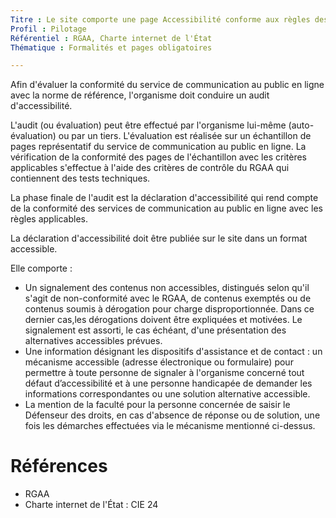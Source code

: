 ```yaml
---
Titre : Le site comporte une page Accessibilité conforme aux règles des sites publics
Profil : Pilotage
Référentiel : RGAA, Charte internet de l'État
Thématique : Formalités et pages obligatoires

---
```


Afin d'évaluer la conformité du service de communication au public en ligne avec la norme de référence, l'organisme doit conduire un audit d'accessibilité.

L'audit (ou évaluation) peut être effectué par l'organisme lui-même (auto-évaluation) ou par un tiers. L'évaluation est réalisée sur un échantillon de pages représentatif du service de communication au public en ligne. La vérification de la conformité des pages de l'échantillon avec les critères applicables s'effectue à l'aide des critères de contrôle du RGAA qui contiennent des tests techniques.

La phase finale de l'audit est la déclaration d'accessibilité qui rend compte de la conformité des services de communication au public en ligne avec les règles applicables.

La déclaration d'accessibilité doit être publiée sur le site dans un format accessible. 

Elle comporte :
* Un signalement des contenus non accessibles, distingués selon qu'il s'agit de non-conformité avec le RGAA, de contenus exemptés ou de contenus soumis à dérogation pour charge disproportionnée. Dans ce dernier cas,les dérogations doivent être expliquées et motivées. Le signalement est assorti, le cas échéant, d'une présentation des alternatives accessibles prévues.
* Une information désignant les dispositifs d'assistance et de contact : un mécanisme accessible (adresse électronique ou formulaire) pour permettre à toute personne de signaler à l'organisme concerné tout défaut d’accessibilité et à une personne handicapée de demander les informations correspondantes ou une solution alternative accessible.
* La mention de la faculté pour la personne concernée de saisir le Défenseur des droits, en cas d'absence de réponse ou de solution, une fois les démarches effectuées via le mécanisme mentionné ci-dessus.

# Références

* RGAA
* Charte internet de l'État : CIE 24


